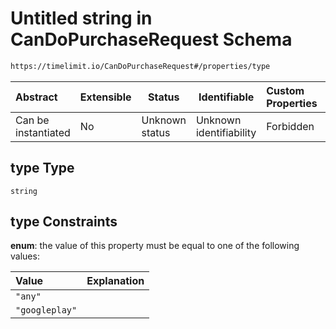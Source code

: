 # Untitled string in CanDoPurchaseRequest Schema

```txt
https://timelimit.io/CanDoPurchaseRequest#/properties/type
```




| Abstract            | Extensible | Status         | Identifiable            | Custom Properties | Additional Properties | Access Restrictions | Defined In                                                                                    |
| :------------------ | ---------- | -------------- | ----------------------- | :---------------- | --------------------- | ------------------- | --------------------------------------------------------------------------------------------- |
| Can be instantiated | No         | Unknown status | Unknown identifiability | Forbidden         | Allowed               | none                | [CanDoPurchaseRequest.schema.json\*](CanDoPurchaseRequest.schema.json "open original schema") |

## type Type

`string`

## type Constraints

**enum**: the value of this property must be equal to one of the following values:

| Value          | Explanation |
| :------------- | ----------- |
| `"any"`        |             |
| `"googleplay"` |             |
